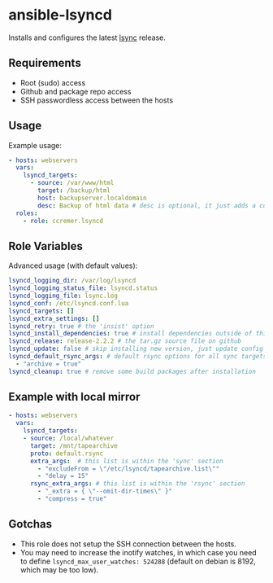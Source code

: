 # ansible-lsyncd

Installs and configures the latest [lsync](https://github.com/axkibe/lsyncd) release.

## Requirements

- Root (sudo) access
- Github and package repo access
- SSH passwordless access between the hosts

## Usage

Example usage:
```yaml
- hosts: webservers
  vars:
    lsyncd_targets:
      - source: /var/www/html
        target: /backup/html
        host: backupserver.localdomain
        desc: Backup of html data # desc is optional, it just adds a comment
  roles:
    - role: ccremer.lsyncd
```

## Role Variables

Advanced usage (with default values):
```yaml
lsyncd_logging_dir: /var/log/lsyncd
lsyncd_logging_status_file: lsyncd.status
lsyncd_logging_file: lsync.log
lsyncd_conf: /etc/lsyncd.conf.lua
lsyncd_targets: []
lsyncd_extra_settings: []
lsyncd_retry: true # the 'insist' option
lsyncd_install_dependencies: true # install dependencies outside of this role
lsyncd_release: release-2.2.2 # the tar.gz source file on github
lsyncd_update: false # skip installing new version, just update config
lsyncd_default_rsync_args: # default rsync options for all sync targets
  - "archive = true"
lsyncd_cleanup: true # remove some build packages after installation
```

## Example with local mirror

```yaml
- hosts: webservers
  vars:  
    lsyncd_targets:
    - source: /local/whatever
      target: /mnt/tapearchive
      proto: default.rsync
      extra_args:  # this list is within the 'sync' section
        - "excludeFrom = \"/etc/lsyncd/tapearchive.list\""
        - "delay = 15"
      rsync_extra_args: # this list is within the 'rsync' section
        - "_extra = { \"--omit-dir-times\" }"
        - "compress = true"
```
## Gotchas

- This role does not setup the SSH connection between the hosts.
- You may need to increase the inotify watches, in which case you need to define
  `lsyncd_max_user_watches: 524288` (default on debian is 8192, which may be too low).
